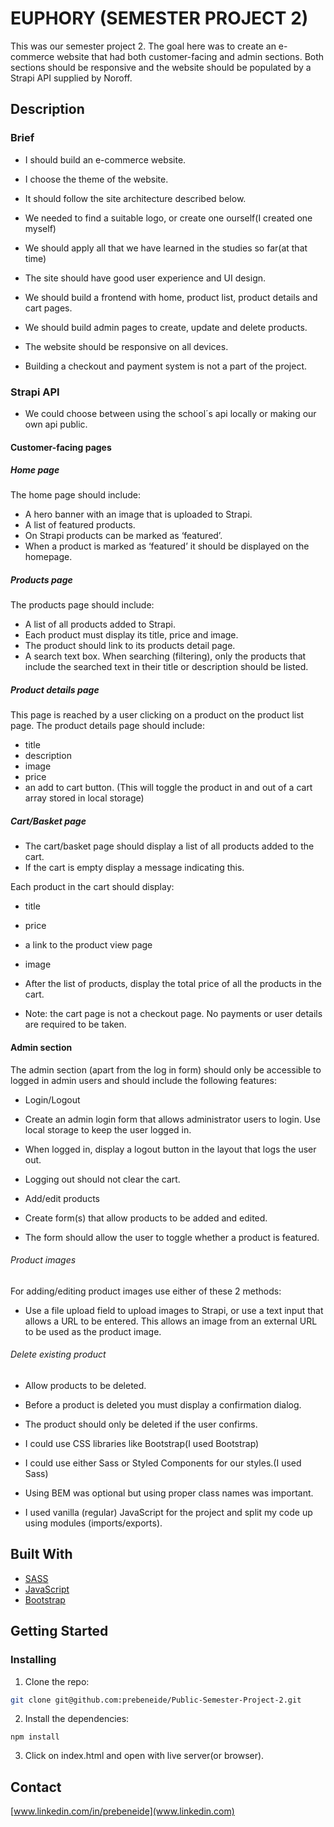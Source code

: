 # EUPHORY (SEMESTER PROJECT 2)

This was our semester project 2. The goal here was to create an e-commerce website that had both customer-facing and admin sections. Both sections should be responsive and the website should be populated by a Strapi API supplied by Noroff.

## Description

### Brief

- I should build an e-commerce website.
- I choose the theme of the website.
- It should follow the site architecture described below.
- We needed to find a suitable logo, or create one ourself(I created one myself)
- We should apply all that we have learned in the studies so far(at that time)
- The site should have good user experience and UI design.

- We should build a frontend with home, product list, product details and cart pages.
- We should build admin pages to create, update and delete products.
- The website should be responsive on all devices.
- Building a checkout and payment system is not a part of the project.


### Strapi API

- We could choose between using the school´s api locally or making our own api public.

#### Customer-facing pages

##### Home page

The home page should include:

- A hero banner with an image that is uploaded to Strapi.
- A list of featured products.
- On Strapi products can be marked as ‘featured’.
- When a product is marked as ‘featured’ it should be displayed on the homepage.

##### Products page

The products page should include:

- A list of all products added to Strapi.
- Each product must display its title, price and image.
- The product should link to its products detail page.
- A search text box. When searching (filtering), only the products that include the searched text in their title or description should be listed.

##### Product details page

This page is reached by a user clicking on a product on the product list page. The product details page should include:

- title
- description
- image
- price
- an add to cart button. (This will toggle the product in and out of a cart array stored in local storage)

##### Cart/Basket page

- The cart/basket page should display a list of all products added to the cart.
- If the cart is empty display a message indicating this.

Each product in the cart should display:

- title
- price
- a link to the product view page
- image

- After the list of products, display the total price of all the products in the cart.

- Note: the cart page is not a checkout page. No payments or user details are required to be taken.


#### Admin section

The admin section (apart from the log in form) should only be accessible to logged in admin users and should include the following features:

- Login/Logout
- Create an admin login form that allows administrator users to login. Use local storage to keep the user logged in.

- When logged in, display a logout button in the layout that logs the user out.
- Logging out should not clear the cart.
- Add/edit products

- Create form(s) that allow products to be added and edited.
- The form should allow the user to toggle whether a product is featured.

###### Product images

For adding/editing product images use either of these 2 methods:

- Use a file upload field to upload images to Strapi, or use a text input that allows a URL to be entered. This allows an image from an external URL to be used as the product image.

###### Delete existing product

- Allow products to be deleted.
- Before a product is deleted you must display a confirmation dialog.
- The product should only be deleted if the user confirms.

- I could use CSS libraries like Bootstrap(I used Bootstrap)
- I could use either Sass or Styled Components for our styles.(I used Sass)
- Using BEM was optional but using proper class names was important.
- I used vanilla (regular) JavaScript for the project and split my code up using modules (imports/exports).


## Built With

- [SASS](https://sass-lang.com/)
- [JavaScript](https://www.javascript.com/)
- [Bootstrap](https://getbootstrap.com)

## Getting Started

### Installing

1. Clone the repo:

```bash
git clone git@github.com:prebeneide/Public-Semester-Project-2.git
```

2. Install the dependencies:

```
npm install
```

3. Click on index.html and open with live server(or browser).



## Contact

[www.linkedin.com/in/prebeneide](www.linkedin.com)
